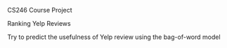 CS246 Course Project

Ranking Yelp Reviews

Try to predict the usefulness of Yelp review using the bag-of-word model
